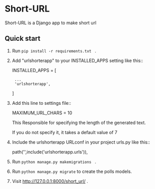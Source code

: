 # Short-URL

Short-URL is a Django app to make short url 


Quick start
-----------
1. Run ``pip install -r requirements.txt `` .


2. Add "urlshorterapp" to your INSTALLED_APPS setting like this::

    INSTALLED_APPS = [
    
        ...
        'urlshorterapp',
	
    ]
    
3. Add this line to settings file::    

	 MAXIMUM_URL_CHARS = 10 

	 This Responsible for specifying the length of the generated text.

	 If you do not specify it, it takes a default value of 7   

4. Include the urlshorterapp URLconf in your project urls.py like this::

    path('',include('urlshorterapp.urls')),

5. Run ``python manage.py makemigrations `` .

6. Run ``python manage.py migrate`` to create the polls models.

7. Visit http://127.0.0.1:8000/short_url/  .
